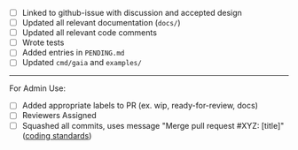 <!-- < < < < < < < < < < < < < < < < < < < < < < < < < < < < < < < < < ☺ 
v                               ✰  Thanks for creating a PR! ✰    
v    Before smashing the submit button please review the checkboxes. 
v    If a checkbox is n/a - please still include it but + a little note why
☺ > > > > > > > > > > > > > > > > > > > > > > > > > > > > > > > > >  --> 

- [ ] Linked to github-issue with discussion and accepted design
- [ ] Updated all relevant documentation (`docs/`)
- [ ] Updated all relevant code comments
- [ ] Wrote tests
- [ ] Added entries in `PENDING.md`
- [ ] Updated `cmd/gaia` and `examples/`
___________________________________
For Admin Use:
- [ ] Added appropriate labels to PR (ex. wip, ready-for-review, docs)
- [ ] Reviewers Assigned 
- [ ] Squashed all commits, uses message "Merge pull request #XYZ: [title]" ([coding standards](https://github.com/tendermint/coding/blob/master/README.md#merging-a-pr))
